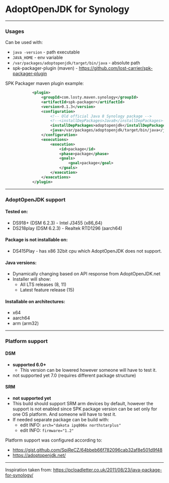 # AdoptOpenJDK for Synology

---

### Usages

Can be used with:
  - `java -version` - path executable
  - `JAVA_HOME` - env variable
  - `/var/packages/adoptopenjdk/target/bin/java` - absolute path
  - spk-packager-plugin (maven) - https://github.com/lost-carrier/spk-packager-plugin

SPK Packager maven plugin example:
```xml
            <plugin>
                <groupId>com.losty.maven.synology</groupId>
                <artifactId>spk-packager</artifactId>
                <version>0.1.3</version>
                <configuration>
                    <!-- Old official Java 8 Synology package -->
                    <!--<installDepPackages>Java8</installDepPackages>-->
                    <installDepPackages>adoptopenjdk</installDepPackages>
                    <java>/var/packages/adoptopenjdk/target/bin/java</java>
                </configuration>
                <executions>
                    <execution>
                        <id>package</id>
                        <phase>package</phase>
                        <goals>
                            <goal>package</goal>
                        </goals>
                    </execution>
                </executions>
            </plugin>
```

---

### AdoptOpenJDK support

#### Tested on: 
- DS918+ (DSM 6.2.3) - Intel J3455 (x86_64)
- DS218play (DSM 6.2.3) - Realtek RTD1296 (aarch64)

#### Package is not installable on:
- DS415Play - has x86 32bit cpu which AdoptOpenJDK does not support.

#### Java versions:
- Dynamically changing based on API response from AdoptOpenJDK.net
- Installer will show:
  - All LTS releases (8, 11)
  - Latest feature release (15)

#### Installable on architectures:
- x64
- aarch64
- arm (arm32)

---

### Platform support

#### DSM
- **supported 6.0+**
    - This version can be lowered however someone will have to test it.
- not supported yet 7.0 (requires different package structure)

#### SRM
- **not supported yet**
- This build should support SRM arm devices by default, however the support is not enabled since SPK package version can be set only for one OS platform. And someone will have to test it.
- If needed separate package can be build with:
    - edit INFO: `arch="dakota ipq806x northstarplus"`
    - edit INFO: `firmware="1.2"`

Platform support was configured according to:
- https://gist.github.com/SpiReCZ/64bbeb66f782096cab32af8e501d9f48
- https://adoptopenjdk.net/

---

Inspiration taken from: https://pcloadletter.co.uk/2011/08/23/java-package-for-synology/
